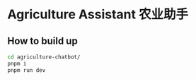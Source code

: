 # Agriculture Assistant 农业助手

## How to build up

```bash
cd agriculture-chatbot/
pnpm i
pnpm run dev
```

